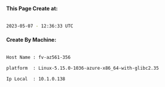 
   
#### This Page Create at:

```bash

2023-05-07 - 12:36:33 UTC

```

#### Create By Machine:

```bash

Host Name : fv-az561-356

platform  : Linux-5.15.0-1036-azure-x86_64-with-glibc2.35

Ip Local  : 10.1.0.138

```

